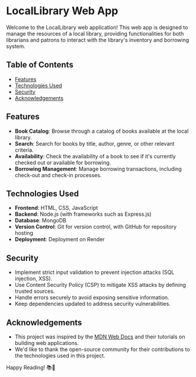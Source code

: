 # LocalLibrary Web App

Welcome to the LocalLibrary web application! This web app is designed to manage the resources of a local library, providing functionalities for both librarians and patrons to interact with the library's inventory and borrowing system.

## Table of Contents
- [Features](#features)
- [Technologies Used](#technologies-used)
- [Security](#security)
- [Acknowledgements](#acknowledgements)

## Features

- **Book Catalog**: Browse through a catalog of books available at the local library.
- **Search**: Search for books by title, author, genre, or other relevant criteria.
- **Availability**: Check the availability of a book to see if it's currently checked out or available for borrowing.
- **Borrowing Management**: Manage borrowing transactions, including check-out and check-in processes.

## Technologies Used

- **Frontend**: HTML, CSS, JavaScript
- **Backend**: Node.js (with frameworks such as Express.js)
- **Database**: MongoDB
- **Version Control**: Git for version control, with GitHub for repository hosting
- **Deployment**: Deployment on Render

## Security

- Implement strict input validation to prevent injection attacks (SQL injection, XSS).
- Use Content Security Policy (CSP) to mitigate XSS attacks by defining trusted sources.
- Handle errors securely to avoid exposing sensitive information.
- Keep dependencies updated to address security vulnerabilities.

## Acknowledgements

- This project was inspired by the [MDN Web Docs](https://developer.mozilla.org/en-US/docs/Web) and their tutorials on building web applications.
- We'd like to thank the open-source community for their contributions to the technologies used in this project.

Happy Reading! 📚📖
